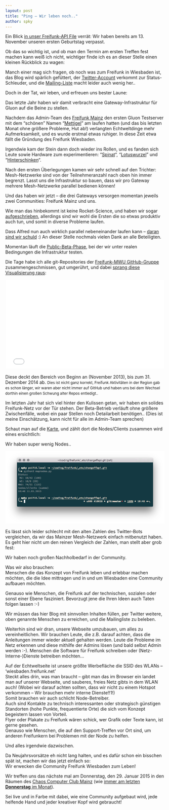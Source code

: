 ```yaml
---
layout: post
title: "Ping – Wir leben noch.."
author: spky
---
```


Ein Blick [in unser Freifunk-API File](http://ffapi.freifunk-wiesbaden.de/ffapi_wi.json) verrät: Wir haben bereits am 13. November unseren ersten Geburtstag verpasst.

Ob das so wichtig ist, und ob man den Termin am ersten Treffen fest machen kann weiß ich nicht, wichtiger finde ich es an dieser Stelle einen kleinen Rückblick zu wagen:

Manch einer mag sich fragen, ob noch was zum Freifunk in Wiesbaden ist, das Blog wird spärlich gefüttert, der [Twitter-Account](http://twitter.com/freifunkwi) verkommt zur Status-Schleuder, und die [Mailing-Liste](http://lists.freifunk.net/mailman/listinfo/wiesbaden-freifunk.net) macht leider auch wenig her..

Doch in der Tat, wir leben, und erfreuen uns bester Laune:

Das letzte Jahr haben wir damit verbracht eine Gateway-Infrastruktur für Gluon auf die Beine zu stellen.

Nachdem das Admin-Team des [Freifunk Mainz](http://www.freifunk-mainz.de) den ersten Gluon Testserver mit dem &#8220;schönen&#8221; Namen &#8220;[Mettigel](http://de.wikipedia.org/wiki/Mettigel)&#8221; am laufen hatten (und das bis letzten Monat ohne größere Probleme, Hut ab!) verlangten Echtweltdinge mehr Aufmerksamkeit, und es wurde erstmal etwas ruhiger. In diese Zeit etwa fällt die Gründung des Freifunk Wiesbaden.

Irgendwie kam der Stein dann doch wieder ins Rollen, und es fanden sich Leute sowie Hardware zum experimentieren: &#8220;[Spinat](http://spinat.freifunk-mwu.de)&#8220;, &#8220;[Lotuswurzel](http://lotuswurzel.freifunk-mwu.de)&#8221; und &#8220;[Hinterschinken](http://hinterschinken.freifunk-mwu.de)&#8220;.

Nach den ersten Überlegungen kamen wir sehr schnell auf den Trichter:  
Mesh-Netzwerke sind von der Teilnehmeranzahl nach oben hin immer begrenzt. Lasst uns die Infrastruktur so bauen, dass wir pro Gateway mehrere Mesh-Netzwerke parallel bedienen können!

Und das haben wir jetzt &#8211; die drei Gateways versorgen momentan jeweils zwei Communities: Freifunk Mainz und uns.

Wie man das hinbekommt ist keine Rocket-Science, und haben wir sogar [aufgeschrieben](http://gluon-gateway-doku.readthedocs.org), allerdings sind wir wohl die Ersten die so etwas produktiv auch tun, und somit in diverse Probleme laufen.  

Dass Alfred nun auch wirklich parallel nebeneinander laufen kann &#8211; [daran sind wir schuld](http://www.open-mesh.org/projects/alfred/repository/revisions/6c6a6f735054a839bd809d5711c29287505ccdd5) :) An dieser Stelle nochmals vielen Dank an alle Beteiligten.

Momentan läuft die [Public-Beta-Phase](http://blog.freifunk-wiesbaden.de/2014/12/gluon-in-wiesbaden-geht-in-die-public-beta-phase/), bei der wir unter realen Bedingungen die Infrastruktur testen.

Die Tage habe ich alle git-Repositories der [Freifunk-MWU GitHub-Gruppe](https://github.com/freifunk-mwu) zusammengeschmissen, gut umgerührt, und dabei [sprang diese Visualisierung raus](https://vimeo.com/116180046):

<center><iframe src="//player.vimeo.com/video/116180046?byline=0&amp;portrait=0&amp;color=c9ff23" width="500" height="281" frameborder="0" webkitallowfullscreen mozallowfullscreen allowfullscreen>
Dein Browser kann keine iframes.. Schade..
</iframe></center>

Diese deckt den Bereich von Beginn an (November 2013), bis zum 31. Dezember 2014 ab. <small>Dies ist nicht ganz korrekt, Freifunk Aktivitäten in der Region gab es schon länger, wir waren aber nicht immer auf GitHub und haben uns bei dem Wechsel dorthin einen großen Schwung alter Repos entledigt..</small>

Im letzten Jahr hat sich viel hinter den Kulissen getan, wir haben ein solides Freifunk-Netz vor der Tür stehen. Der Beta-Betrieb verläuft ohne größere Zwischenfälle, wobei ein paar Stellen noch Detailarbeit benötigen.. (Dies ist meine Einschätzung, kann nicht für alle im Admin-Team sprechen)

Schaut man auf die [Karte](http://map.freifunk-mwu.de), und zählt dort die Nodes/Clients zusammen wird eines ersichtlich:

Wir haben super wenig Nodes..

[![count_nodes_on_map](/images/blog/count_nodes_on_map.png)](/images/blog/count_nodes_on_map.png)

Es lässt sich leider schlecht mit den alten Zahlen des Twitter-Bots vergleichen, da wir das Mainzer Mesh-Netzwerk einfach mitbenutzt haben. Es geht hier nicht um den reinen Vergleich der Zahlen, man stellt aber grob fest:

Wir haben noch großen Nachholbedarf in der Community.

Was wir also brauchen:  
Menschen die das Konzept von Freifunk leben und erlebbar machen möchten, die die Idee mittragen und in und um Wiesbaden eine Community aufbauen möchten.

Genauso wie Menschen, die Freifunk auf der technischen, sozialen oder sonst einer Ebene fasziniert. Bevorzugt jene die Ihren Ideen auch Taten folgen lassen :-)

Wir müssen das hier Blog mit sinnvollen Inhalten füllen, per Twitter weitere, oben genannte Menschen zu erreichen, und die Mailingliste zu beleben.

Weiterhin sind wir dran, unsere Webseite umzubauen, um alles zu vereinheitlichen. Wir brauchen Leute, die z.B. darauf achten, dass die Anleitungen immer wieder aktuell gehalten werden. Leute die Probleme im Netz erkennen und diese mithilfe der Admins lösen (und bald selbst Admin werden :-). Menschen die Software für Freifunk schreiben oder (Netz-Interne-)Dienste betreiben möchten&#8230;

Auf der Echtweltseite ist unsere größte Werbefläche die SSID des WLANs &#8211; &#8216;wiesbaden.freifunk.net&#8217;  
Steckt alles drin, was man braucht &#8211; gibt man das im Browser ein landet man auf unserer Webseite, und sauberes, freies Netz gibts in dem WLAN auch! (Wobei wir darauf achten sollten, dass wir nicht zu einem Hotspot verkommen &#8211; Wir brauchen mehr interne Dienste!!1!)  
Somit brauchen wir auch schlicht Node-Betreiber.  
Auch sind Kontakte zu technisch interessanten oder strategisch günstigen Standorten (hohe Punkte, frequentierte Orte) die sich vom Konzept begeistern lassen von Vorteil.  
Flyer oder Plakate zu Freifunk wären schick, wer Grafik oder Texte kann, ist gerne gesehen.  
Genauso wie Menschen, die auf den Support-Treffen vor Ort sind, um anderen Freifunkern bei Problemen mit der Node zu helfen.

Und alles irgendwie dazwischen.

Da Neujahrsvorsätze eh nicht lang halten, und es dafür schon ein bisschen spät ist, machen wir das jetzt einfach so:  
Wir erwecken die Community Freifunk Wiesbaden zum Leben!

Wir treffen uns das nächste mal am Donnerstag, den 29. Januar 2015 in den Räumen des [Chaos Computer Club Mainz](http://www.cccmz.de) (wie [immer am letzten **Donnerstag** im Monat](http://blog.freifunk-wiesbaden.de/termine/?mc_id=20203)).

Sei live und in Farbe mit dabei, wie eine Community aufgebaut wird, jede helfende Hand und jeder kreativer Kopf wird gebraucht!
